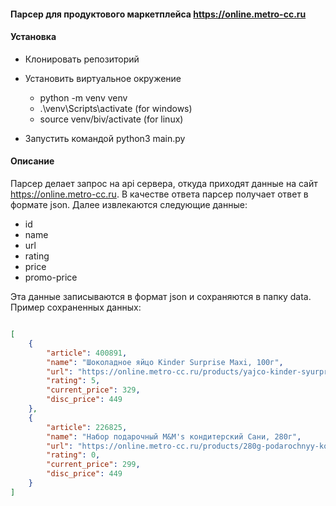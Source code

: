 #### Парсер для продуктового маркетплейса https://online.metro-cc.ru

#### Установка

+ Клонировать репозиторий 

+ Установить виртуальное окружение

    + python -m venv venv
    + .\venv\Scripts\activate (for windows)
    + source venv/biv/activate (for linux)


+ Запустить командой python3 main.py

#### Описание

Парсер делает запрос на api сервера, откуда приходят данные на сайт https://online.metro-cc.ru.
В качестве ответа парсер получает ответ в формате json. Далее извлекаются следующие данные:

- id 
- name
- url
- rating
- price
- promo-price

Эта данные записываются в формат json и сохраняются в папку data. Пример сохраненных данных:

``````json

[
    {
        "article": 400891,
        "name": "Шоколадное яйцо Kinder Surprise Maxi, 100г",
        "url": "https://online.metro-cc.ru/products/yajco-kinder-syurpriz-maxi-iz-molochnogo-shokolada-c-molochnym-vnutrennim-sloem-igrushkoj-vnutri-liga-spravedlivosti-100g",
        "rating": 5,
        "current_price": 329,
        "disc_price": 449
    },
    {
        "article": 226825,
        "name": "Набор подарочный M&M's кондитерский Сани, 280г",
        "url": "https://online.metro-cc.ru/products/280g-podarochnyy-konditerskiy-nabor-mms-sani",
        "rating": 0,
        "current_price": 299,
        "disc_price": 449
    }
]
``````
